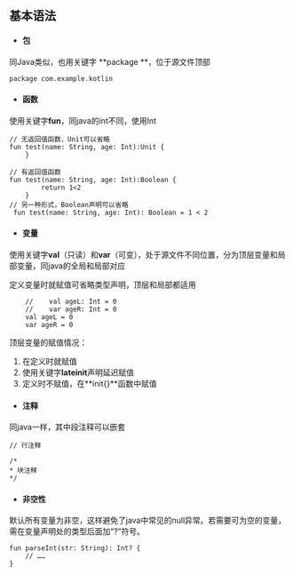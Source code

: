 ## 基本语法

* #### 包

同Java类似，也用关键字 **package **，位于源文件顶部

```
package com.example.kotlin
```

* #### 函数

使用关键字**fun**，同java的int不同，使用Int

```
// 无返回值函数，Unit可以省略
fun test(name: String, age: Int):Unit {
    }

// 有返回值函数
fun test(name: String, age: Int):Boolean {
        return 1<2
    }
// 另一种形式，Boolean声明可以省略
 fun test(name: String, age: Int): Boolean = 1 < 2
```

* #### 变量

使用关键字**val**（只读）和**var**（可变），处于源文件不同位置，分为顶层变量和局部变量，同java的全局和局部对应

定义变量时就赋值可省略类型声明，顶层和局部都适用

```
    //    val ageL: Int = 0
    //    var ageR: Int = 0
    val ageL = 0
    var ageR = 0
```

顶层变量的赋值情况：

1. 在定义时就赋值
2. 使用关键字**lateinit**声明延迟赋值
3. 定义时不赋值，在**init{}**函数中赋值

* #### 注释

同java一样，其中段注释可以嵌套

```
// 行注释

/*
* 块注释
*/
```

* #### 非空性

默认所有变量为非空，这样避免了java中常见的null异常。若需要可为空的变量，需在变量声明处的类型后面加“?”符号。

```
fun parseInt(str: String): Int? {
    // ……
}
```



